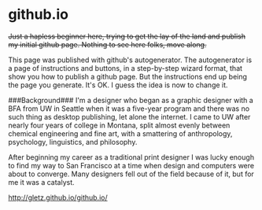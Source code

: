 github.io
=========
~~Just a hapless beginner here, trying to get the lay of the land and publish my initial github page. Nothing to see here folks, move along.~~

This page was published with github's autogenerator. The autogenerator is a page of instructions and buttons, in a step-by-step wizard format, that show you how to publish a github page. But the instructions end up being the page you generate. It's OK. I guess the idea is now to change it. 

###Background###
I'm a designer who began as a graphic designer with a BFA from UW in Seattle when it was a five-year program and there was no such thing as desktop publishing, let alone the internet. I came to UW after nearly four years of college in Montana, split almost evenly between chemical engineering and fine art, with a smattering of anthropology, psychology, linguistics, and philosophy. 

After beginning my career as a traditional print designer I was lucky enough to find my way to San Francisco at a time when design and computers were about to converge. Many designers fell out of the field because of it, but for me it was a catalyst.  

http://gletz.github.io/github.io/

